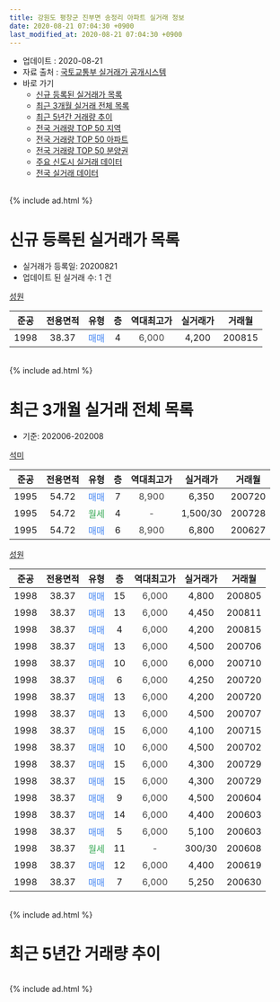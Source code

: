 ```yaml
---
title: 강원도 평창군 진부면 송정리 아파트 실거래 정보
date: 2020-08-21 07:04:30 +0900
last_modified_at: 2020-08-21 07:04:30 +0900
---
```


* 업데이트 : 2020-08-21
* 자료 출처 : [국토교통부 실거래가 공개시스템](http://rt.molit.go.kr)
* 바로 가기
    * [신규 등록된 실거래가 목록](#신규-등록된-실거래가-목록)
    * [최근 3개월 실거래 전체 목록](#최근-3개월-실거래-전체-목록)
    * [최근 5년간 거래량 추이](#최근-5년간-거래량-추이)
    * [전국 거래량 TOP 50 지역](https://inasie.github.io/apt-trade-info/최근-3개월-전국에서-가장-거래가-많이-발생한-지역)
    * [전국 거래량 TOP 50 아파트](https://inasie.github.io/apt-trade-info/최근-3개월-전국에서-가장-거래가-많이-발생한-아파트)
    * [전국 거래량 TOP 50 분양권](https://inasie.github.io/apt-trade-info/최근-3개월-전국에서-가장-거래가-많이-발생한-분양권)
    * [주요 신도시 실거래 데이터](https://inasie.github.io/apt-trade-info/주요-신도시)
    * [전국 실거래 데이터](https://inasie.github.io/apt-trade-info/전국)
<br>
{% include ad.html %}
<br>

# 신규 등록된 실거래가 목록
* 실거래가 등록일: 20200821
* 업데이트 된 실거래 수: 1 건


[성원](https://search.naver.com/search.naver?query=%EA%B0%95%EC%9B%90%EB%8F%84+%ED%8F%89%EC%B0%BD%EA%B5%B0+%EC%A7%84%EB%B6%80%EB%A9%B4+%EC%86%A1%EC%A0%95%EB%A6%AC+%EC%84%B1%EC%9B%90)

|준공|전용면적|유형|층|역대최고가|실거래가|거래월|
|:---:|:---:|:---:|:---:|:---:|:---:|:---:|
|1998|38.37|<span style="color:#4285f3">매매</span>|4|<span style="color:#444444">6,000</span>|4,200|200815|


<br>
{% include ad.html %}
<br>

# 최근 3개월 실거래 전체 목록
* 기준: 202006-202008


[석미](https://search.naver.com/search.naver?query=%EA%B0%95%EC%9B%90%EB%8F%84+%ED%8F%89%EC%B0%BD%EA%B5%B0+%EC%A7%84%EB%B6%80%EB%A9%B4+%EC%86%A1%EC%A0%95%EB%A6%AC+%EC%84%9D%EB%AF%B8)

|준공|전용면적|유형|층|역대최고가|실거래가|거래월|
|:---:|:---:|:---:|:---:|:---:|:---:|:---:|
|1995|54.72|<span style="color:#4285f3">매매</span>|7|<span style="color:#444444">8,900</span>|6,350|200720|
|1995|54.72|<span style="color:#34a853">월세</span>|4|<span style="color:#444444">-</span>|1,500/30|200728|
|1995|54.72|<span style="color:#4285f3">매매</span>|6|<span style="color:#444444">8,900</span>|6,800|200627|

[성원](https://search.naver.com/search.naver?query=%EA%B0%95%EC%9B%90%EB%8F%84+%ED%8F%89%EC%B0%BD%EA%B5%B0+%EC%A7%84%EB%B6%80%EB%A9%B4+%EC%86%A1%EC%A0%95%EB%A6%AC+%EC%84%B1%EC%9B%90)

|준공|전용면적|유형|층|역대최고가|실거래가|거래월|
|:---:|:---:|:---:|:---:|:---:|:---:|:---:|
|1998|38.37|<span style="color:#4285f3">매매</span>|15|<span style="color:#444444">6,000</span>|4,800|200805|
|1998|38.37|<span style="color:#4285f3">매매</span>|13|<span style="color:#444444">6,000</span>|4,450|200811|
|1998|38.37|<span style="color:#4285f3">매매</span>|4|<span style="color:#444444">6,000</span>|4,200|200815|
|1998|38.37|<span style="color:#4285f3">매매</span>|13|<span style="color:#444444">6,000</span>|4,500|200706|
|1998|38.37|<span style="color:#4285f3">매매</span>|10|<span style="color:#444444">6,000</span>|6,000|200710|
|1998|38.37|<span style="color:#4285f3">매매</span>|6|<span style="color:#444444">6,000</span>|4,250|200720|
|1998|38.37|<span style="color:#4285f3">매매</span>|13|<span style="color:#444444">6,000</span>|4,200|200720|
|1998|38.37|<span style="color:#4285f3">매매</span>|13|<span style="color:#444444">6,000</span>|4,500|200707|
|1998|38.37|<span style="color:#4285f3">매매</span>|15|<span style="color:#444444">6,000</span>|4,100|200715|
|1998|38.37|<span style="color:#4285f3">매매</span>|10|<span style="color:#444444">6,000</span>|4,500|200702|
|1998|38.37|<span style="color:#4285f3">매매</span>|15|<span style="color:#444444">6,000</span>|4,300|200729|
|1998|38.37|<span style="color:#4285f3">매매</span>|15|<span style="color:#444444">6,000</span>|4,300|200729|
|1998|38.37|<span style="color:#4285f3">매매</span>|9|<span style="color:#444444">6,000</span>|4,500|200604|
|1998|38.37|<span style="color:#4285f3">매매</span>|14|<span style="color:#444444">6,000</span>|4,400|200603|
|1998|38.37|<span style="color:#4285f3">매매</span>|5|<span style="color:#444444">6,000</span>|5,100|200603|
|1998|38.37|<span style="color:#34a853">월세</span>|11|<span style="color:#444444">-</span>|300/30|200608|
|1998|38.37|<span style="color:#4285f3">매매</span>|12|<span style="color:#444444">6,000</span>|4,400|200619|
|1998|38.37|<span style="color:#4285f3">매매</span>|7|<span style="color:#444444">6,000</span>|5,250|200630|


<br>
{% include ad.html %}
<br>

# 최근 5년간 거래량 추이


<div style="width:100%;">
    <canvas id="deal_progress" height="200"></canvas>
</div>

<script>
new Chart(document.getElementById("deal_progress"), {
    type: 'line',
    data: {
        labels: ['201508','201509','201510','201511','201512','201601','201602','201603','201604','201605','201606','201607','201608','201609','201610','201611','201612','201701','201702','201703','201704','201705','201706','201707','201708','201709','201710','201711','201712','201801','201802','201803','201804','201805','201806','201807','201808','201809','201810','201811','201812','201901','201902','201903','201904','201905','201906','201907','201908','201909','201910','201911','201912','202001','202002','202003','202004','202005','202006','202007','202008'],
        datasets: [{
            label: '매매',
            pointRadius: 1,
            data: [7, 6, 9, 8, 12, 8, 4, 9, 5, 4, 8, 4, 11, 3, 10, 6, 2, 1, 10, 5, 6, 5, 4, 7, 8, 8, 7, 7, 3, 4, 3, 7, 8, 5, 8, 8, 9, 6, 9, 5, 2, 2, 2, 7, 2, 6, 6, 4, 5, 6, 11, 4, 4, 1, 4, 7, 2, 5, 6, 10, 3],
            borderColor: "rgba(255, 201, 14, 1)",
            backgroundColor: "rgba(255, 201, 14, 0.5)",
            fill: false,
            lineTension: 0
        },{
            label: '전월세',
            pointRadius: 1,
            data: [1, 1, 1, 3, 2, 2, 4, 5, 5, 2, 2, 2, 2, 2, 4, 1, 5, 1, 1, 6, 3, 1, 3, 0, 1, 2, 2, 1, 1, 1, 2, 5, 2, 3, 1, 2, 2, 0, 1, 0, 2, 1, 1, 1, 3, 3, 1, 1, 1, 3, 3, 2, 0, 2, 3, 4, 1, 0, 1, 1, 0],
            borderColor: "rgba(0, 141, 185, 1)",
            backgroundColor: "rgba(0, 141, 185, 0.5)",
            fill: false,
            lineTension: 0
        }
        ]
    },
    options: {
        responsive: true,
        title: {
            display: false
        },
        tooltips: {
            mode: 'index',
            intersect: false
        },
        hover: {
            mode: 'nearest',
            intersect: true
        },
        scales: {
            xAxes: [{
                display: true,
                scaleLabel: {
                    display: true,
                    labelString: '년/월'
                }
            }],
            yAxes: [{
                display: true,
                ticks: {
                    suggestedMin: 0,
                },
                scaleLabel: {
                    display: true,
                    labelString: '실거래 수'
                }
            }]
        }
    }
});

</script>


<br>
{% include ad.html %}
<br>

